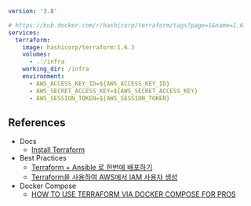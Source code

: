 
```yaml
version: '3.8'

# https://hub.docker.com/r/hashicorp/terraform/tags?page=1&name=1.6
services:
  terraform:
    image: hashicorp/terraform:1.6.3
    volumes:
      - .:/infra
    working_dir: /infra
    environment:
      - AWS_ACCESS_KEY_ID=${AWS_ACCESS_KEY_ID}
      - AWS_SECRET_ACCESS_KEY=${AWS_SECRET_ACCESS_KEY}
      - AWS_SESSION_TOKEN=${AWS_SESSION_TOKEN}
```
## References

* Docs
	* [Install Terraform](https://developer.hashicorp.com/terraform/downloads)
* Best Practices
	* [Terraform + Ansible 로 한번에 배포하기](https://kevin-park.medium.com/terraform-ansible-%EB%A1%9C-%ED%95%9C%EB%B2%88%EC%97%90-%EB%B0%B0%ED%8F%AC%ED%95%98%EA%B8%B0-713f719a2433)
	* [Terraform을 사용하여 AWS에서 IAM 사용자 생성](https://ko.linux-console.net/?p=3405)
* Docker Compose
	* [HOW TO USE TERRAFORM VIA DOCKER COMPOSE FOR PROS](https://londonappdeveloper.com/how-to-use-terraform-via-docker-compose-for-professional-developers/ "Permanent Link: How to use Terraform via Docker Compose for Pros")
